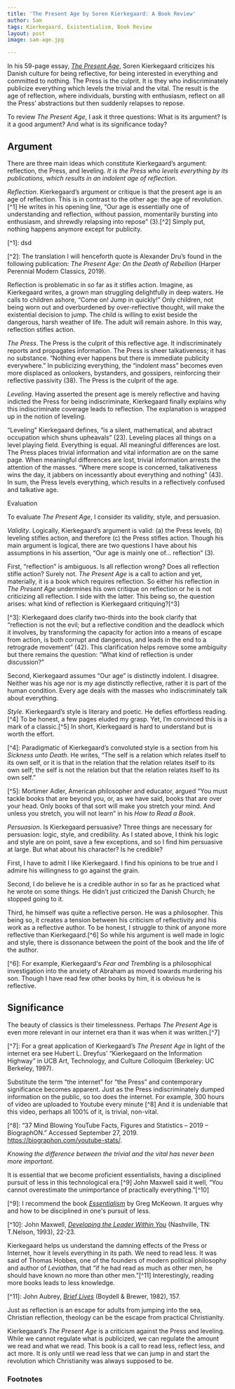 ```yaml
---
title: 'The Present Age by Soren Kierkegaard: A Book Review'
author: Sam
tags: Kierkegaard, Existentialism, Book Review
layout: post
image: sam-age.jpg

---
```

In his 59-page essay, [_The Present Age_](https://amzn.to/2QqCGNg), Soren Kierkegaard criticizes his Danish
culture for being reflective, for being interested in everything and committed
to nothing. The Press is the culprit. It is they who indiscriminately publicize
everything which levels the trivial and the vital. The result is the age of
reflection, where individuals, bursting with enthusiasm, reflect on all the
Press’ abstractions but then suddenly relapses to repose.

To review _The Present Age_, I ask it three questions: What is its argument? Is
it a good argument? And what is its significance today?

## Argument

There are three main ideas which constitute Kierkegaard’s argument: reflection,
the Press, and leveling. _It is the Press who levels everything by its
publications, which results in an indolent age of reflection_.

_Reflection_. Kierkegaard’s argument or critique is that the present age is an
age of reflection. This is in contrast to the other age: the age of
revolution.\[^1\] He writes in his opening line, “Our age is essentially one of
understanding and reflection, without passion, momentarily bursting into
enthusiasm, and shrewdly relapsing into repose” (3).\[^2\] Simply put, nothing
happens anymore except for publicity.

\[^1\]: dsd

\[^2\]: The translation I will henceforth quote is Alexander Dru’s found in the following publication: _The Present Age: On the Death of Rebellion_ (Harper Perennial Modern Classics, 2019).

Reflection is problematic in so far as it stifles action. Imagine, as
Kierkegaard writes, a grown man struggling delightfully in deep waters. He calls
to children ashore, “Come on! Jump in quickly!” Only children, not being worn
out and overburdened by over-reflective thought, will make the existential
decision to jump. The child is willing to exist beside the dangerous, harsh
weather of life. The adult will remain ashore. In this way, reflection stifles
action.

_The Press_. The Press is the culprit of this reflective age. It
indiscriminately reports and propagates information. The Press is sheer
talkativeness; it has no substance. “Nothing ever happens but there is immediate
publicity everywhere.” In publicizing everything, the “indolent mass” becomes
even more displaced as onlookers, bystanders, and gossipers, reinforcing their
reflective passivity (38). The Press is the culprit of the age.

_Leveling_. Having asserted the present age is merely reflective and having
indicted the Press for being indiscriminate, Kierkegaard finally explains why
this indiscriminate coverage leads to reflection. The explanation is wrapped up
in the notion of leveling.

“Leveling” Kierkegaard defines, “is a silent, mathematical, and abstract
occupation which shuns upheavals” (23). Leveling places all things on a level
playing field. Everything is equal. All meaningful differences are lost. The
Press places trivial information and vital information are on the same page.
When meaningful differences are lost, trivial information arrests the attention
of the masses. “Where mere scope is concerned, talkativeness wins the day, it
jabbers on incessantly about everything and nothing” (43). In sum, the Press
levels everything, which results in a reflectively confused and talkative age.

Evaluation

To evaluate _The Present Age_, I consider its validity, style, and persuasion.

_Validity_. Logically, Kierkegaard’s argument is valid: (a) the Press levels,
(b) leveling stifles action, and therefore (c) the Press stifles action. Though
his main argument is logical, there are two questions I have about his
assumptions in his assertion, “Our age is mainly one of… reflection” (3).

First, “reflection” is ambiguous. Is all reflection wrong? Does all reflection
stifle action? Surely not. _The Present Age_ is a call to action and yet,
materially, it is a book which requires reflection. So either his reflection in
_The Present Age_ undermines his own critique on reflection or he is not
criticizing all reflection. I side with the latter. This being so, the question
arises: what kind of reflection is Kierkegaard critiquing?\[^3\]

\[^3\]: Kierkegaard does clarify two-thirds into the book clarify that “reflection is not the evil; but a reflective condition and the deadlock which it involves, by transforming the capacity for action into a means of escape from action, is both corrupt and dangerous, and leads in the end to a retrograde movement” (42). This clarification helps remove some ambiguity but there remains the question: “What kind of reflection is under discussion?”

Second, Kierkegaard assumes “Our age” is distinctly indolent. I disagree.
Neither was his age nor is my age distinctly reflective, rather it is part of
the human condition. Every age deals with the masses who indiscriminately talk
about everything.

_Style_. Kierkegaard’s style is literary and poetic. He defies effortless
reading.\[^4\] To be honest, a few pages eluded my grasp. Yet, I’m convinced this
is a mark of a classic.\[^5\] In short, Kierkegaard is hard to understand but is
worth the effort.

\[^4\]: Paradigmatic of Kierkegaard’s convoluted style is a section from his
_Sickness unto Death_. He writes, “The self is a relation which relates itself
to its own self, or it is that in the relation that the relation relates itself
to its own self; the self is not the relation but that the relation relates
itself to its own self.”

\[^5\]: Mortimer Adler, American philosopher and educator, argued “You must tackle
books that are beyond you, or, as we have said, books that are over your head.
Only books of that sort will make you stretch your mind. And unless you stretch,
you will not learn” in his _How to Read a Book_.

_Persuasion_. Is Kierkegaard persuasive? Three things are necessary for
persuasion: logic, style, and credibility. As I stated above, I think his logic
and style are on point, save a few exceptions, and so I find him persuasive at
large. But what about his character? Is he credible?

First, I have to admit I like Kierkegaard. I find his opinions to be true and I
admire his willingness to go against the grain.

Second, I do believe he is a credible author in so far as he practiced what he
wrote on some things. He didn’t just criticized the Danish Church; he stopped
going to it.

Third, he himself was quite a reflective person. He was a philosopher. This
being so, it creates a tension between his criticism of reflectivity and his
work as a reflective author. To be honest, I struggle to think of anyone more
reflective than Kierkegaard.\[^6\] So while his argument is well made in logic and
style, there is dissonance between the point of the book and the life of the
author.

\[^6\]: For example, Kierkegaard's _Fear and Trembling_ is a philosophical
investigation into the anxiety of Abraham as moved towards murdering his son.
Though I have read few other books by him, it is obvious he is reflective.

## Significance

The beauty of classics is their timelessness. Perhaps _The Present Age_ is even
more relevant in our internet era than it was when it was written.\[^7\]

\[^7\]: For a great application of Kierkegaard’s _The Present Age_ in light of the
internet era see Hubert L. Dreyfus’ “Kierkegaard on the Information Highway” in
UCB Art, Technology, and Culture Colloquim (Berkeley: UC Berkeley, 1997).

Substitute the term “the internet” for “the Press” and contemporary significance
becomes apparent. Just as the Press indiscriminately dumped information on the
public, so too does the internet. For example, 300 hours of video are uploaded
to Youtube every minute \[^8\] And it is undeniable that this video, perhaps all
100% of it, is trivial, non-vital.

\[^8\]: “37 Mind Blowing YouTube Facts, Figures and Statistics – 2019 – BiographON.” Accessed September 27, 2019. https://biographon.com/youtube-stats/.

_Knowing the difference between the trivial and the vital has never been more
important_.

It is essential that we become proficient essentialists, having a disciplined
pursuit of less in this technological era.\[^9\] John Maxwell said it well, “You
cannot overestimate the unimportance of practically everything.”\[^10\]

\[^9\]: I recommend the book [_Essentialism_](https://amzn.to/2ZTi6Z0) by Greg McKeown. It argues why and how to be disciplined in one's pursuit of less.

\[^10\]: John Maxwell, [_Developing the Leader Within You_](https://amzn.to/39IiyOn) (Nashville, TN: T.Nelson, 1993), 22-23.

Kierkegaard helps us understand the damning effects of the Press or Internet,
how it levels everything in its path. We need to read less. It was said of
Thomas Hobbes, one of the founders of modern political philosophy and author of
_Leviathan_, that “if he had read as much as other men, he should have known no
more than other men.”\[^11\] Interestingly, reading more books leads to less
knowledge.

\[^11\]: John Aubrey, [_Brief Lives_](https://amzn.to/35mnd5e) (Boydell & Brewer, 1982), 157.

Just as reflection is an escape for adults from jumping into the sea, Christian
reflection, theology can be the escape from practical Christianity.

Kierkegaard’s _The Present Age_ is a criticism against the Press and leveling.
While we cannot regulate what is publicized, we can regulate the amount we read
and what we read. This book is a call to read less, reflect less, and act more.
It is only until we read less that we can jump in and start the revolution which
Christianity was always supposed to be.

### Footnotes